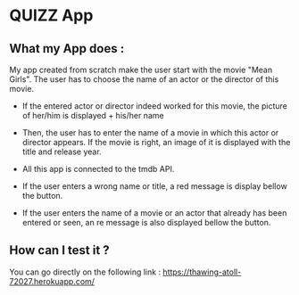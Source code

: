 # QUIZZ App

## What my App does : 
My app created from scratch make the user start with the movie "Mean Girls". The user has to choose the name of an actor or the director of this movie. 

* If the entered actor or director indeed worked for this movie, the picture of her/him is displayed + his/her name

* Then, the user has to enter the name of a movie in which this actor or director appears. If the movie is right, an image of it is displayed with the title and release year.

* All this app is connected to the tmdb API.

* If the user enters a wrong name or title, a red message is display bellow the button. 

* If the user enters the name of a movie or an actor that already has been entered or seen, an re message is also displayed bellow the button.

## How can I test it ? 
You can go directly on the following link : https://thawing-atoll-72027.herokuapp.com/
